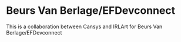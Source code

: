 # Beurs Van Berlage/EFDevconnect

This is a collaboration between Cansys and IRLArt for Beurs Van Berlage/EFDevconnect 
